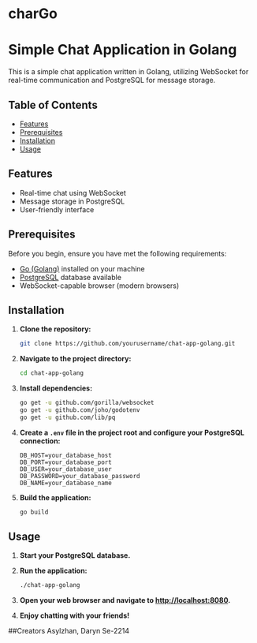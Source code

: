 # charGo
 # Simple Chat Application in Golang

This is a simple chat application written in Golang, utilizing WebSocket for real-time communication and PostgreSQL for message storage.

## Table of Contents

- [Features](#features)
- [Prerequisites](#prerequisites)
- [Installation](#installation)
- [Usage](#usage)


## Features

- Real-time chat using WebSocket
- Message storage in PostgreSQL
- User-friendly interface

## Prerequisites

Before you begin, ensure you have met the following requirements:

- [Go (Golang)](https://golang.org/) installed on your machine
- [PostgreSQL](https://www.postgresql.org/) database available
- WebSocket-capable browser (modern browsers)

## Installation

1. **Clone the repository:**

    ```bash
    git clone https://github.com/yourusername/chat-app-golang.git
    ```

2. **Navigate to the project directory:**

    ```bash
    cd chat-app-golang
    ```

3. **Install dependencies:**

    ```bash
    go get -u github.com/gorilla/websocket
    go get -u github.com/joho/godotenv
    go get -u github.com/lib/pq
    ```

4. **Create a `.env` file in the project root and configure your PostgreSQL connection:**

    ```env
    DB_HOST=your_database_host
    DB_PORT=your_database_port
    DB_USER=your_database_user
    DB_PASSWORD=your_database_password
    DB_NAME=your_database_name
    ```

5. **Build the application:**

    ```bash
    go build
    ```

## Usage

1. **Start your PostgreSQL database.**

2. **Run the application:**

    ```bash
    ./chat-app-golang
    ```

3. **Open your web browser and navigate to [http://localhost:8080](http://localhost:8080).**

4. **Enjoy chatting with your friends!**

##Creators
Asylzhan, Daryn Se-2214



